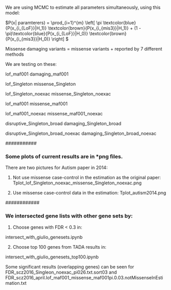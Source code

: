 We are using MCMC to estimate all parameters simultaneously, using this model:

$P(x| paramterers) = \prod_{i=1}^{m} \left[ \pi \textcolor{blue}{P(x_{i_{LoF}}|H_1)} \textcolor{brown}{P(x_{i_{mis3}}|H_1)} + (1 - \pi)\textcolor{blue}{P(x_{i_{LoF}}|H_0)} \textcolor{brown}{P(x_{i_{mis3}}|H_0)} \right] $


Missense damaging variants = missense variants + reported by 7 different methods

We are testing on these:

lof_maf001	damaging_maf001

lof_Singleton	missense_Singleton

lof_Singleton_noexac	missense_Singleton_noexac

lof_maf001	missense_maf001

lof_maf001_noexac	missense_maf001_noexac

disruptive_Singleton_broad	damaging_Singleton_broad

disruptive_Singleton_broad_noexac	damaging_Singleton_broad_noexac

###########
### Some plots of current results are in *png files.

There are two pictures for Autism paper in 2014: 

1) Not use missense case-control in the estimation as the original paper: Tplot_lof_Singleton_noexac_missense_Singleton_noexac.png

2) Use missense case-control data in the estimation: Tplot_autism2014.png

############
### We intersected gene lists with other gene sets by:

1) Choose genes with FDR < 0.3 in:

intersect_with_giulio_genesets.ipynb

2) Choose top 100 genes from TADA results in:

intersect_with_giulio_genesets_top100.ipynb

Some significant results (overlapping genes) can be seen for FDR_scz2016_Singleon_noexac_pi026.txt.sort03 and FDR_scz2016_april.lof_maf001_missense_maf001pi.0.03.notMissenseInEstimation.txt 
